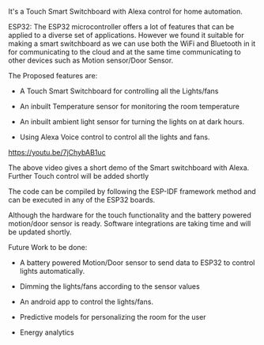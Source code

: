 It's a Touch Smart Switchboard with Alexa control for home automation.

ESP32: The ESP32 microcontroller offers a lot of features that can be applied to a diverse set of applications. However we found it suitable for making a smart switchboard as we can use both the WiFi and Bluetooth in it for communicating to the cloud and at the same time communicating to other devices such as Motion sensor/Door Sensor.

The Proposed features are:
 
- A Touch Smart Switchboard for controlling all the Lights/fans

- An inbuilt Temperature sensor for monitoring the room temperature

- An inbuilt ambient light sensor for turning the lights on at dark hours.

- Using Alexa Voice control to control all the lights and fans.

https://youtu.be/7jChybAB1uc

The above video gives a short demo of the Smart switchboard with Alexa. Further Touch control will be added shortly

The code can be compiled by following the ESP-IDF framework method and can be executed in any of the ESP32 boards.

Although the hardware for the touch functionality and the battery powered motion/door sensor is ready. Software integrations are taking time and will be updated shortly.

Future Work to be done:

- A battery powered Motion/Door sensor to send data to ESP32 to control lights automatically.

- Dimming the lights/fans according to the sensor values

- An android app to control the lights/fans.

- Predictive models for personalizing the room for the user

- Energy analytics 
